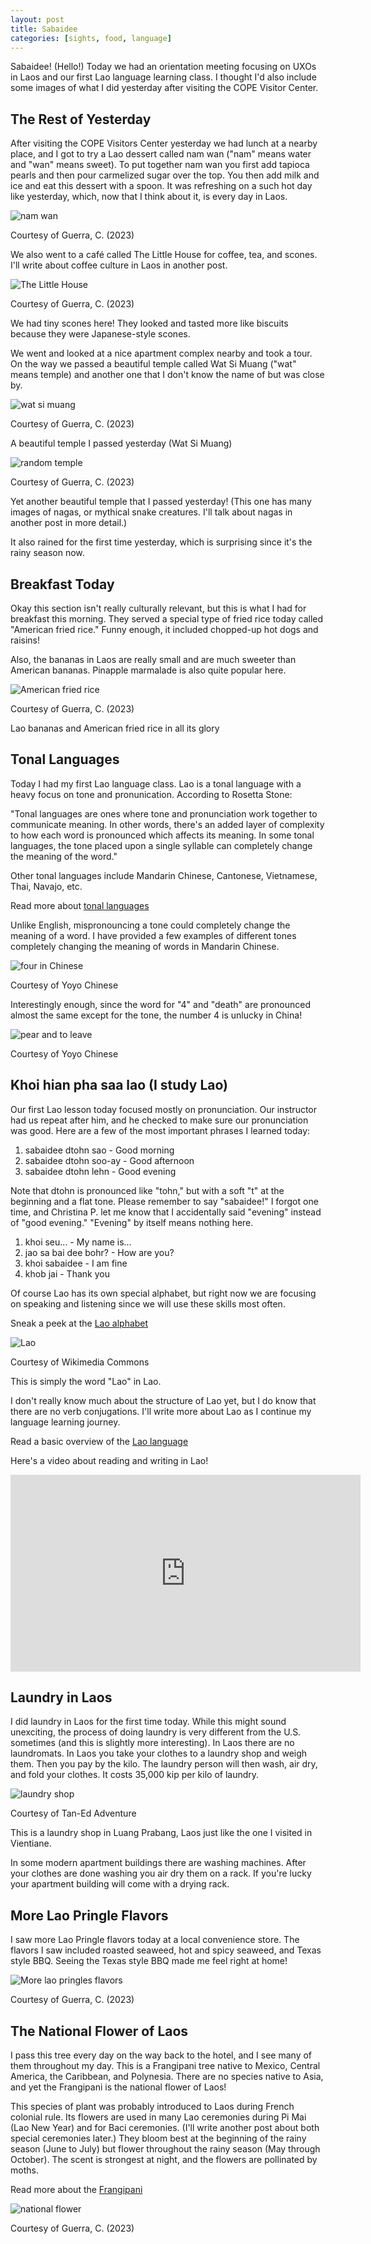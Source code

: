 ```yaml
---
layout: post
title: Sabaidee
categories: [sights, food, language]
---
```


Sabaidee! (Hello!) Today we had an orientation meeting focusing on UXOs in Laos and our first Lao language learning class. I thought I'd also include some images of what I did yesterday after visiting the COPE Visitor Center. 

## The Rest of Yesterday

After visiting the COPE Visitors Center yesterday we had lunch at a nearby place, and I got to try a Lao dessert called nam wan ("nam" means water and "wan" means sweet). To put together nam wan you first add tapioca pearls and then pour carmelized sugar over the top. You then add milk and ice and eat this dessert with a spoon. It was refreshing on a such hot day like yesterday, which, now that I think about it, is every day in Laos.  

![nam wan](https://lh3.googleusercontent.com/pw/AIL4fc902legd2TvjBlOsKkb0Tk93BC_X2asM_J3OTpqM7NEm1gsBvKEJxjtEXdYZpuzX5X5JmKq1-cQi8FBHCzfD5HtqY7CFvCUhslh92kO3Zz5ZOg2p3_j=w1000)

Courtesy of Guerra, C. (2023)

We also went to a café called The Little House for coffee, tea, and scones. I'll write about coffee culture in Laos in another post. 

![The Little House](https://lh3.googleusercontent.com/pw/AIL4fc8gQ7xG1VwGGeMEu3Gni1MiwN7rUTo1TwTmBEZwYnNAOcqR9R56p8H9pp6CbEagVhIOaf5HjdUUIUpWiyJydul5kFJNwF3za4XeAWZLWDM8AZHNsZfb=w1000)

Courtesy of Guerra, C. (2023)

We had tiny scones here! They looked and tasted more like biscuits because they were Japanese-style scones. 

We went and looked at a nice apartment complex nearby and took a tour. On the way we passed a beautiful temple called Wat Si Muang ("wat" means temple) and another one that I don't know the name of but was close by. 

![wat si muang](https://lh3.googleusercontent.com/pw/AIL4fc_jfYlhlNglFbckEi4CtU9Rl4YoLT1Cv30QleoMdpYaUnBcKisJVdJP0DzVGmeowRJhW7rEkTdoD80Yv-OhCCjXq0xfPa9nRuk73ycphYStm56kFD-y=w1000)

Courtesy of Guerra, C. (2023)

A beautiful temple I passed yesterday (Wat Si Muang)

![random temple](https://lh3.googleusercontent.com/pw/AIL4fc83bJiljesPD0WL5hgxJ2AWOxqtpqABmcnl2j6sKHFtLif-rvmwpAzoDkdemVtgBxND8lIe4sfM6NJce_6IWy8sXVXOL3bR6OgqdNY5TKdUL32l0F3J=w1000)

Courtesy of Guerra, C. (2023)

Yet another beautiful temple that I passed yesterday! (This one has many images of nagas, or mythical snake creatures. I'll talk about nagas in another post in more detail.)

It also rained for the first time yesterday, which is surprising since it's the rainy season now.

## Breakfast Today

Okay this section isn't really culturally relevant, but this is what I had for breakfast this morning. They served a special type of fried rice today called "American fried rice." Funny enough, it included chopped-up hot dogs and raisins! 

Also, the bananas in Laos are really small and are much sweeter than American bananas. Pinapple marmalade is also quite popular here. 

![American fried rice](https://lh3.googleusercontent.com/pw/AIL4fc-vdslsBcYdPifWLy31f3fZVbpkbb41328fO5jqbVOvlBlXu87B5iqh_E6oQbRefe_JhS728AM7SLzZV_vfrKg0NcbZGyQrkvLrALDIBVXX3G9zzbNx=w1000)

Courtesy of Guerra, C. (2023)

Lao bananas and American fried rice in all its glory

## Tonal Languages

Today I had my first Lao language class. Lao is a tonal language with a heavy focus on tone and pronunication. According to Rosetta Stone:

"Tonal languages are ones where tone and pronunciation work together to communicate meaning. In other words, there's an added layer of complexity to how each word is pronounced which affects its meaning. In some tonal languages, the tone placed upon a single syllable can completely change the meaning of the word." 

Other tonal languages include Mandarin Chinese, Cantonese, Vietnamese, Thai, Navajo, etc. 

Read more about [tonal languages](https://blog.rosettastone.com/what-are-tonal-languages/#:~:text=Tonal%20languages%20are%20ones%20where,the%20meaning%20of%20the%20word!)

Unlike English, mispronouncing a tone could completely change the meaning of a word. I have provided a few examples of different tones completely changing the meaning of words in Mandarin Chinese. 

![four in Chinese](https://cdn.yoyochinese.com/attachment/upload/blog/image/4_death_0.png)

Courtesy of Yoyo Chinese

Interestingly enough, since the word for "4" and "death" are pronounced almost the same except for the tone, the number 4 is unlucky in China!

![pear and to leave](https://cdn.yoyochinese.com/attachment/upload/blog/image/pear_leave.png)

Courtesy of Yoyo Chinese

## Khoi hian pha saa lao (I study Lao)

Our first Lao lesson today focused mostly on pronunciation. Our instructor had us repeat after him, and he checked to make sure our pronunciation was good. Here are a few of the most important phrases I learned today:

1. sabaidee dtohn sao - Good morning
2. sabaidee dtohn soo-ay - Good afternoon
3. sabaidee dtohn lehn - Good evening

Note that dtohn is pronounced like "tohn," but with a soft "t" at the beginning and a flat tone. Please remember to say "sabaidee!" I forgot one time, and Christina P. let me know that I accidentally said "evening" instead of "good evening." "Evening" by itself means nothing here. 

1. khoi seu... - My name is... 
2. jao sa bai dee bohr? - How are you? 
3. khoi sabaidee - I am fine
4. khob jai - Thank you

Of course Lao has its own special alphabet, but right now we are focusing on speaking and listening since we will use these skills most often. 

Sneak a peek at the [Lao alphabet](https://www.luangprabang-laos.com/The-Lao-alphabet)

![Lao](https://upload.wikimedia.org/wikipedia/commons/thumb/c/cd/Laos_in_Lao.svg/1200px-Laos_in_Lao.svg.png)

Courtesy of Wikimedia Commons

This is simply the word "Lao" in Lao. 

I don't really know much about the structure of Lao yet, but I do know that there are no verb conjugations. I'll write more about Lao as I continue my language learning journey. 

Read a basic overview of the [Lao language](https://www.laos-guide-999.com/lao-language.html)

Here's a video about reading and writing in Lao! 

<iframe width="560" height="315" src="https://www.youtube.com/embed/igyQEk57vXw?si=1I1zGbS_qyqPqoed" title="YouTube video player" frameborder="0" allow="accelerometer; autoplay; clipboard-write; encrypted-media; gyroscope; picture-in-picture; web-share" allowfullscreen></iframe>

## Laundry in Laos

I did laundry in Laos for the first time today. While this might sound unexciting, the process of doing laundry is very different from the U.S. sometimes (and this is slightly more interesting). In Laos there are no laundromats. In Laos you take your clothes to a laundry shop and weigh them. Then you pay by the kilo. The laundry person will then wash, air dry, and fold your clothes. It costs 35,000 kip per kilo of laundry. 

![laundry shop](https://tanedventure.files.wordpress.com/2015/09/dscf9148.jpg?w=660)

Courtesy of Tan-Ed Adventure

This is a laundry shop in Luang Prabang, Laos just like the one I visited in Vientiane. 

In some modern apartment buildings there are washing machines. After your clothes are done washing you air dry them on a rack. If you're lucky your apartment building will come with a drying rack.

## More Lao Pringle Flavors

I saw more Lao Pringle flavors today at a local convenience store. The flavors I saw included roasted seaweed, hot and spicy seaweed, and Texas style BBQ. Seeing the Texas style BBQ made me feel right at home!

![More lao pringles flavors](https://lh3.googleusercontent.com/pw/AIL4fc-pdp50Iwr0hJW44MZiu8mgXpo25zCVHtlmZFegqGCX-2MB2ZxJiMEbT9prViGwwkdFd_khKIHo7Wc0WqLYwhfZJgwNQYLKc3QI0mfn15diXaE_QAVv=w1000)

Courtesy of Guerra, C. (2023)

## The National Flower of Laos

I pass this tree every day on the way back to the hotel, and I see many of them throughout my day. This is a Frangipani tree native to Mexico, Central America, the Caribbean, and Polynesia. There are no species native to Asia, and yet the Frangipani is the national flower of Laos!

This species of plant was probably introduced to Laos during French colonial rule. Its flowers are used in many Lao ceremonies during Pi Mai (Lao New Year) and for Baci ceremonies. (I'll write another post about both special ceremonies later.) They bloom best at the beginning of the rainy season (June to July) but flower throughout the rainy season (May through October). The scent is strongest at night, and the flowers are pollinated by moths.

Read more about the [Frangipani](https://www.pha-tad-ke.com/frangipani/#:~:text=The%20various%20species%20of%20Frangipani,the%20national%20flower%20of%20Laos!)

![national flower](https://lh3.googleusercontent.com/pw/AIL4fc-JfbIDd2WL63tXsxf85JzWS9WsHRExRLOPElkncGEMWM6f0us2E5iNk_dQXLXK2lewQ46pGK57rvWjr3axcbR2zXNBevlhLlWc-R-E8jUSHc0cvAIM=w1000)

Courtesy of Guerra, C. (2023)

<!-- Hello and welcome. The only purpose of this post is to greet you when your site comes alive for the first time.  
This post will demonstrate some of the more common content & elements found in posts.  
Feel free to delete this post when you are ready to publish your first post.  

Lorem ipsum dolor sit amet, consectetur adipiscing elit. Fusce bibendum neque eget nunc mattis eu sollicitudin enim tincidunt. Vestibulum lacus tortor, ultricies id dignissim ac, bibendum in velit.

## Some great heading (h2)

Proin convallis mi ac felis pharetra aliquam. Curabitur dignissim accumsan rutrum. In arcu magna, aliquet vel pretium et, molestie et arcu.


Mauris lobortis nulla et felis ullamcorper bibendum. Phasellus et hendrerit mauris. Proin eget nibh a massa vestibulum pretium. Suspendisse eu nisl a ante aliquet bibendum quis a nunc. Praesent varius interdum vehicula. Aenean risus libero, placerat at vestibulum eget, ultricies eu enim. Praesent nulla tortor, malesuada adipiscing adipiscing sollicitudin, adipiscing eget est.

## Another great heading (h2)

Lorem ipsum dolor sit amet, consectetur adipiscing elit. Fusce bibendum neque eget nunc mattis eu sollicitudin enim tincidunt. Vestibulum lacus tortor, ultricies id dignissim ac, bibendum in velit.

### Some great subheading (h3)

Proin convallis mi ac felis pharetra aliquam. Curabitur dignissim accumsan rutrum. In arcu magna, aliquet vel pretium et, molestie et arcu. Mauris lobortis nulla et felis ullamcorper bibendum.

Phasellus et hendrerit mauris. Proin eget nibh a massa vestibulum pretium. Suspendisse eu nisl a ante aliquet bibendum quis a nunc.

### Some great subheading (h3)

Praesent varius interdum vehicula. Aenean risus libero, placerat at vestibulum eget, ultricies eu enim. Praesent nulla tortor, malesuada adipiscing adipiscing sollicitudin, adipiscing eget est.

> This quote will *change* your life. It will reveal the <i>secrets</i> of the universe, and all the wonders of humanity. Don't <em>misuse</em> it.

Lorem ipsum dolor sit amet, consectetur adipiscing elit. Fusce bibendum neque eget nunc mattis eu sollicitudin enim tincidunt.

### Some great subheading (h3)

Vestibulum lacus tortor, ultricies id dignissim ac, bibendum in velit. Proin convallis mi ac felis pharetra aliquam. Curabitur dignissim accumsan rutrum.

In arcu magna, aliquet vel pretium et, molestie et arcu. Mauris lobortis nulla et felis ullamcorper bibendum. Phasellus et hendrerit mauris.

#### You might want a sub-subheading (h4)

In arcu magna, aliquet vel pretium et, molestie et arcu. Mauris lobortis nulla et felis ullamcorper bibendum. Phasellus et hendrerit mauris.

In arcu magna, aliquet vel pretium et, molestie et arcu. Mauris lobortis nulla et felis ullamcorper bibendum. Phasellus et hendrerit mauris.

#### But it's probably overkill (h4)

In arcu magna, aliquet vel pretium et, molestie et arcu. Mauris lobortis nulla et felis ullamcorper bibendum. Phasellus et hendrerit mauris.

##### Could be a smaller sub-heading, `pacman` (h5)

In arcu magna, aliquet vel pretium et, molestie et arcu. Mauris lobortis nulla et felis ullamcorper bibendum. Phasellus et hendrerit mauris.

###### Small yet significant sub-heading  (h6)

In arcu magna, aliquet vel pretium et, molestie et arcu. Mauris lobortis nulla et felis ullamcorper bibendum. Phasellus et hendrerit mauris.

### Highlight the code please!!

{% highlight c %}
float Q_rsqrt( float number )
{
	long i;
	float x2, y;
	const float threehalfs = 1.5F;

	x2 = number * 0.5F;
	y  = number;
	i  = * ( long * ) &y;                       // evil floating point bit level hacking
	i  = 0x5f3759df - ( i >> 1 );               // what the fuck? 
	y  = * ( float * ) &i;
	y  = y * ( threehalfs - ( x2 * y * y ) );   // 1st iteration
//	y  = y * ( threehalfs - ( x2 * y * y ) );   // 2nd iteration, this can be removed

	return y;
}
{% endhighlight %}

### Oh hai, an unordered list!!

In arcu magna, aliquet vel pretium et, molestie et arcu. Mauris lobortis nulla et felis ullamcorper bibendum. Phasellus et hendrerit mauris.

- First item, yo
- Second item, dawg
- Third item, what what?!
- Fourth item, fo sheezy my neezy

### Oh hai, an ordered list!!

In arcu magna, aliquet vel pretium et, molestie et arcu. Mauris lobortis nulla et felis ullamcorper bibendum. Phasellus et hendrerit mauris.

1. First item, yo
2. Second item, dawg
3. Third item, what what?!
4. Fourth item, fo sheezy my neezy

## Headings are cool! (h2)

Proin eget nibh a massa vestibulum pretium. Suspendisse eu nisl a ante aliquet bibendum quis a nunc. Praesent varius interdum vehicula. Aenean risus libero, placerat at vestibulum eget, ultricies eu enim. Praesent nulla tortor, malesuada adipiscing adipiscing sollicitudin, adipiscing eget est.

Praesent nulla tortor, malesuada adipiscing adipiscing sollicitudin, adipiscing eget est.

Proin eget nibh a massa vestibulum pretium. Suspendisse eu nisl a ante aliquet bibendum quis a nunc.

### Tables

Title 1               | Title 2               | Title 3               | Title 4
--------------------- | --------------------- | --------------------- | ---------------------
lorem                 | lorem ipsum           | lorem ipsum dolor     | lorem ipsum dolor sit
lorem ipsum dolor sit | lorem ipsum dolor sit | lorem ipsum dolor sit | lorem ipsum dolor sit
lorem ipsum dolor sit | lorem ipsum dolor sit | lorem ipsum dolor sit | lorem ipsum dolor sit
lorem ipsum dolor sit | lorem ipsum dolor sit | lorem ipsum dolor sit | lorem ipsum dolor sit

Title 1 | Title 2 | Title 3 | Title 4
--- | --- | --- | ---
lorem | lorem ipsum | lorem ipsum dolor | lorem ipsum dolor sit
lorem ipsum dolor sit amet | lorem ipsum dolor sit amet consectetur | lorem ipsum dolor sit amet | lorem ipsum dolor sit
lorem ipsum dolor | lorem ipsum | lorem | lorem ipsum
lorem ipsum dolor | lorem ipsum dolor sit | lorem ipsum dolor sit amet | lorem ipsum dolor sit amet consectetur -->
